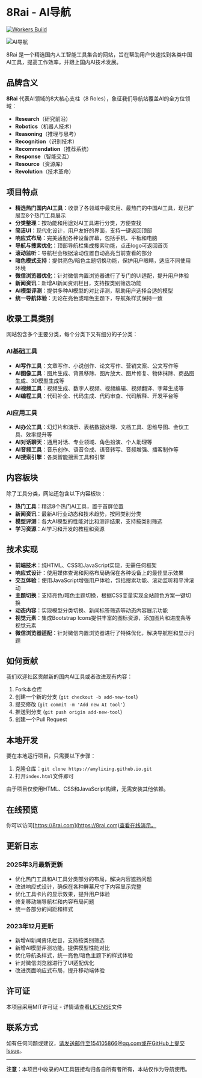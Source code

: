 # 8Rai - AI导航

[![Workers Build](https://github.com/amylixing/8rai/actions/workflows/workers-build.yml/badge.svg)](https://github.com/amylixing/8rai/actions/workflows/workers-build.yml)

![AI导航](img/preview.png)

8Rai 是一个精选国内人工智能工具集合的网站，旨在帮助用户快速找到各类中国AI工具，提高工作效率，并跟上国内AI技术发展。

## 品牌含义

**8Rai** 代表AI领域的8大核心支柱（8 Roles），象征我们导航站覆盖AI的全方位领域：

- **Research**（研究前沿）
- **Robotics**（机器人技术）
- **Reasoning**（推理与思考）
- **Recognition**（识别技术）
- **Recommendation**（推荐系统）
- **Response**（智能交互）
- **Resource**（资源库）
- **Revolution**（技术革命）

## 项目特点

- **精选热门国内AI工具**：收录了各领域中最实用、最热门的中国AI工具，现已扩展至8个热门工具展示
- **分类整理**：按功能和用途对AI工具进行分类，方便查找
- **简洁UI**：现代化设计，用户友好的界面，支持一键返回顶部
- **响应式布局**：完美适配各种设备屏幕，包括手机、平板和电脑
- **导航与搜索优化**：顶部导航栏集成搜索功能，点击logo可返回首页
- **滚动监听**：导航栏会根据滚动位置自动高亮当前查看的部分
- **暗色模式支持**：提供亮色/暗色主题切换功能，保护用户眼睛，适应不同使用环境
- **微信浏览器优化**：针对微信内置浏览器进行了专门的UI适配，提升用户体验
- **新闻资讯**：新增AI新闻资讯栏目，支持按类别筛选功能
- **AI模型评测**：提供多种AI模型的对比评测，帮助用户选择合适的模型
- **统一导航体验**：无论在亮色或暗色主题下，导航条样式保持一致

## 收录工具类别

网站包含多个主要分类，每个分类下又有细分的子分类：

### AI基础工具
- **AI写作工具**：文章写作、小说创作、论文写作、营销文案、公文写作等
- **AI图像工具**：图片生成、背景移除、图片放大、图片修复、物体抹除、商品图生成、3D模型生成等
- **AI视频工具**：视频生成、数字人视频、视频编辑、视频翻译、字幕生成等
- **AI编程工具**：代码补全、代码生成、代码审查、代码解释、开发平台等

### AI应用工具
- **AI办公工具**：幻灯片和演示、表格数据处理、文档工具、思维导图、会议工具、效率提升等
- **AI对话聊天**：通用对话、专业领域、角色扮演、个人助理等
- **AI音频工具**：音乐创作、语音合成、语音转写、音频增强、播客制作等
- **AI搜索引擎**：各类智能搜索工具和引擎

## 内容板块

除了工具分类，网站还包含以下内容板块：

- **热门工具**：精选8个热门AI工具，置于首屏位置
- **新闻资讯**：最新AI行业动态和技术趋势，按照类别分类
- **模型评测**：各大AI模型的性能对比和测评结果，支持按类别筛选
- **学习资源**：AI学习和开发的教程和资源

## 技术实现

- **前端技术**：纯HTML、CSS和JavaScript实现，无需任何框架
- **响应式设计**：使用媒体查询和网格布局确保在各种设备上的最佳显示效果
- **交互体验**：使用JavaScript增强用户体验，包括搜索功能、滚动监听和平滑滚动
- **主题切换**：支持亮色/暗色主题切换，根据CSS变量实现全站颜色方案一键切换
- **动态内容**：实现模型分类切换、新闻标签筛选等动态内容展示功能
- **视觉元素**：集成Bootstrap Icons提供丰富的图标资源，添加图片和进度条等视觉元素
- **微信浏览器适配**：针对微信内置浏览器进行了特殊优化，解决导航栏和显示问题

## 如何贡献

我们欢迎社区贡献新的国内AI工具或者改进现有内容：

1. Fork本仓库
2. 创建一个新的分支 (`git checkout -b add-new-tool`)
3. 提交修改 (`git commit -m 'Add new AI tool'`)
4. 推送到分支 (`git push origin add-new-tool`)
5. 创建一个Pull Request

## 本地开发

要在本地运行项目，只需要以下步骤：

1. 克隆仓库：`git clone https://amylixing.github.io.git`
2. 打开`index.html`文件即可

由于项目仅使用HTML、CSS和JavaScript构建，无需安装其他依赖。

## 在线预览

你可以访问[https://8rai.com](https://8rai.com)查看在线演示。

## 更新日志

### 2025年3月最新更新
- 优化热门工具和AI工具分类部分的布局，解决内容遮挡问题
- 改进响应式设计，确保在各种屏幕尺寸下内容显示完整
- 优化工具卡片的显示效果，提升用户体验
- 修复移动端导航栏和内容布局问题
- 统一各部分的间距和样式

### 2023年12月更新
- 新增AI新闻资讯栏目，支持按类别筛选
- 新增AI模型评测功能，提供模型性能对比
- 优化导航条样式，统一亮色/暗色主题下的样式体验
- 针对微信浏览器进行了UI适配优化
- 改进页面响应式布局，提升移动端体验

## 许可证

本项目采用MIT许可证 - 详情请查看[LICENSE](LICENSE)文件

## 联系方式

如有任何问题或建议，请发送邮件至154105866@qq.com或在GitHub上提交Issue。

---

**注意**：本项目中收录的AI工具链接均归各自所有者所有，本站仅作为导航使用。 